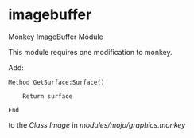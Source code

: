 imagebuffer
===========

Monkey ImageBuffer Module

This module requires one modification to monkey.

Add: 

```monkey
Method GetSurface:Surface()

	Return surface
	
End
```

to the _Class Image_ in _modules/mojo/graphics.monkey_